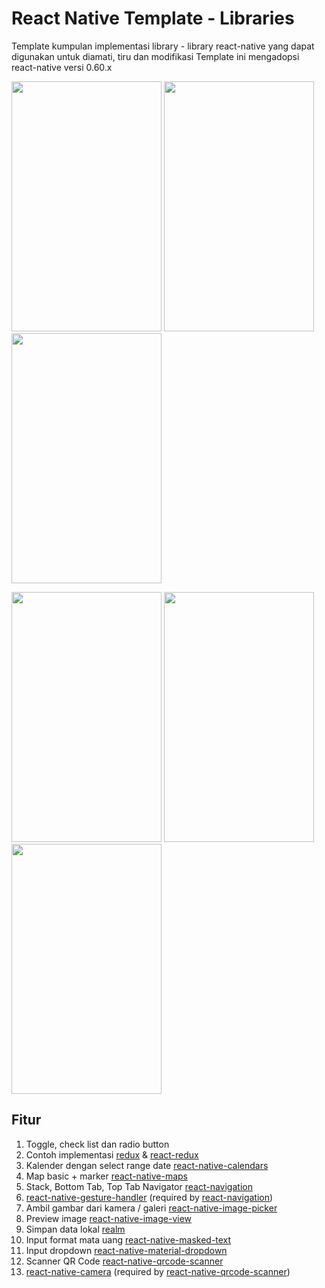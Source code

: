 # React Native Template - Libraries #

Template kumpulan implementasi library - library react-native yang dapat digunakan untuk diamati, tiru dan modifikasi
Template ini mengadopsi react-native versi 0.60.x

<img width="240" height="400" src="https://github.com/reynova/react-native-template/blob/master/files/react-native-template_libraries/screenshots/1.png"> <img width="240" height="400" src="https://github.com/reynova/react-native-template/blob/master/files/react-native-template_libraries/screenshots/2.png"> <img width="240" height="400" src="https://github.com/reynova/react-native-template/blob/master/files/react-native-template_libraries/screenshots/3.png">

<img width="240" height="400" src="https://github.com/reynova/react-native-template/blob/master/files/react-native-template_libraries/screenshots/4.png"> <img width="240" height="400" src="https://github.com/reynova/react-native-template/blob/master/files/react-native-template_libraries/screenshots/5.png"> <img width="240" height="400" src="https://github.com/reynova/react-native-template/blob/master/files/react-native-template_libraries/screenshots/6.png">

## Fitur ##

1.  Toggle, check list dan radio button
2.  Contoh implementasi [redux](https://github.com/reduxjs/redux) & [react-redux](https://github.com/reduxjs/react-redux)
3.  Kalender dengan select range date [react-native-calendars](https://github.com/wix/react-native-calendars)
4.  Map basic + marker [react-native-maps](https://github.com/react-native-community/react-native-maps)
5.  Stack, Bottom Tab, Top Tab Navigator [react-navigation](https://github.com/react-navigation/react-navigation)
6.  [react-native-gesture-handler](https://github.com/kmagiera/react-native-gesture-handler) (required by [react-navigation](https://github.com/react-navigation/react-navigation))
7.  Ambil gambar dari kamera / galeri [react-native-image-picker](https://github.com/react-native-community/react-native-image-picker)
8.  Preview image [react-native-image-view](https://github.com/antonKalinin/react-native-image-view)
9.  Simpan data lokal [realm](https://github.com/realm/realm-js)
10. Input format mata uang [react-native-masked-text](https://github.com/benhurott/react-native-masked-text)
11. Input dropdown [react-native-material-dropdown](https://github.com/n4kz/react-native-material-dropdown)
12. Scanner QR Code [react-native-qrcode-scanner](https://github.com/moaazsidat/react-native-qrcode-scanner)
13. [react-native-camera](https://github.com/react-native-community/react-native-camera) (required by [react-native-qrcode-scanner](https://github.com/moaazsidat/react-native-qrcode-scanner))